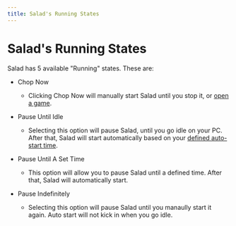 ```yaml
---
title: Salad's Running States
---
```


# Salad's Running States

Salad has 5 available "Running" states. These are:

- Chop Now
  
  - Clicking Chop Now will manually start Salad until you stop it, or [open a game](https://support.salad.com/article/380-temporary-workload-block).
- Pause Until Idle
  
  - Selecting this option will pause Salad, until you go idle on your PC. After that, Salad will start automatically based on your [defined auto-start time](https://support.salad.com/article/353-salad-app-settings).
- Pause Until A Set Time
  
  - This option will allow you to pause Salad until a defined time. After that, Salad will automatically start.
- Pause Indefinitely
  
  - Selecting this option will pause Salad until you manaully start it again. Auto start will not kick in when you go idle.
